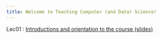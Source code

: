 ```yaml
---
title: Welcome to Teaching Computer (and Data) Science!
---
```


Lec01
: [Introductions and orientation to the course (slides)](https://drive.google.com/file/d/1OmzKGupwZZJslQCPsGXqJ2sVWDnbAW5t/view?usp=sharing)

